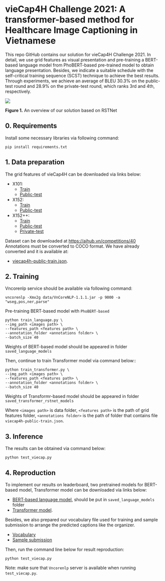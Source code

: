 # vieCap4H Challenge 2021: A transformer-based method for Healthcare Image Captioning in Vietnamese


This repo GitHub contains our solution for vieCap4H Challenge 2021. In detail, we use grid features as visual presentation and pre-training a BERT-based language model from PhoBERT-based pre-trained model to obtain language presentation. Besides, we indicate a suitable schedule with the self-critical training sequence (SCST) technique to achieve the best results. Through experiments, we achieve an average of BLEU 30.3% on the public-test round and 28.9% on the private-test round, which ranks 3rd and 4th, respectively.

![](https://i.imgur.com/LuJHJ83.png)

**Figure 1.** An overview of our solution based on RSTNet

## 0. Requirements

Install some necessary libraries via following command:

```
pip install requirements.txt
```

## 1. Data preparation

The grid features of vieCap4H can be downloaded via links below:

- X101:
    - [Train](https://drive.google.com/file/d/1lbuDA6gcL5HPcMqicyRD2kQ--ehY6cIV/view?usp=sharing)
    - [Public-test](https://drive.google.com/file/d/1-8j_gu8aS8rEDmsasaQ2FePUrIV9aF2r/view?usp=sharing)
- X152:
    - [Train](https://drive.google.com/file/d/1WAf8n0_9GxSwPle4OycyEJ0jIiN_E7Bu/view?usp=sharing)
    - [Public-test](https://drive.google.com/file/d/1024QBniesjPSI1KUR6-2JPPXPKIBM1wQ/view?usp=sharing)
- X152++:
    - [Train](https://drive.google.com/file/d/12cndu-64vryHPPnQbhV7IGdElphseF2z/view?usp=sharing)
    - [Public-test](https://drive.google.com/file/d/15SRL6MF9lBnbXJ3m99ole8t3WZSHjClQ/view?usp=sharing)
    - [Private-test](https://drive.google.com/file/d/166U72LCCcstJE41XXiKh7iSFxkFRU6CN/view?usp=sharing)

Dataset can be downloaded at https://aihub.vn/competitions/40
Annotations must be converted to COCO format. We have already converted and it is available at:
- [viecap4h-public-train.json](https://drive.google.com/file/d/11xsDl3ZTm84uz6BEgzIYFnPLc3SykOJO/view?usp=sharing).

## 2. Training

Vncorenlp service should be available via following command:

```
vncorenlp -Xmx2g data/VnCoreNLP-1.1.1.jar -p 9000 -a "wseg,pos,ner,parse"
```

Pre-training BERT-based model with `PhoBERT-based`
```
python train_language.py \
--img_path <images path> \
--features_path <features path> \
--annotation_folder <annotations folder> \
--batch_size 40
```

Weights of BERT-based model should be appeared in folder `saved_language_models`

Then, continue to train Transformer model via command below::

```
python train_transformer.py \
--img_path <images path> \
--features_path <features path> \
--annotation_folder <annotations folder> \
--batch_size 40
```

Weights of Transformr-based model should be appeared in folder `saved_transformer_rstnet_models`

Where `<images path>` is data folder, `<features path>` is the path of grid features folder, `<annotations folder>` is the path of folder that contains file `viecap4h-public-train.json`.

## 3. Inference

The results can be obtained via command below:

```
python test_viecap.py
```

## 4. Reproduction

To implement our results on leaderboard, two pretrained models for BERT-based model, Transformer model can be downloaded via links below:

- [BERT-based language model](https://drive.google.com/file/d/1NlpAHVLGyX_SelHseNxjSiAmKj5942OR/view?usp=sharing), should be put in `saved_language_models` folder
- [Transformer model](https://drive.google.com/file/d/11UsfZReuMU90FtY4aH7vwzLTaozcvmud/view?usp=sharing).

Besides, we also prepared our vocabulary file used for training and sample submission to arrange the predicted captions like the organizer.
- [Vocabulary](https://drive.google.com/file/d/1IYHSpwJMOg11IkhR5ALCRXiJHGI84oaL/view?usp=sharing)
- [Sample submission](https://drive.google.com/file/d/1noKu57koburNq9u2nofRkq4Mof0jpyNG/view?usp=sharing)

Then, run the command line below for result reproduction:

```
python test_viecap.py
```

Note: make sure that `Vncorenlp` server is available when running `test_viecap.py`.
